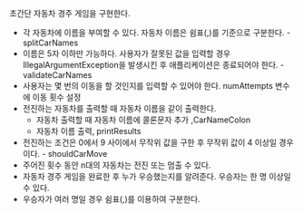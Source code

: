 초간단 자동차 경주 게임을 구현한다.

- 각 자동차에 이름을 부여할 수 있다. 자동차 이름은 쉼표(,)를 기준으로 구분한다. - splitCarNames
- 이름은 5자 이하만 가능하다. 사용자가 잘못된 값을 입력할 경우 IllegalArgumentException을 발생시킨 후 애플리케이션은 종료되어야 한다. - validateCarNames
- 사용자는 몇 번의 이동을 할 것인지를 입력할 수 있어야 한다. numAttempts 변수에 이동 횟수 설정
- 전진하는 자동차를 출력할 때 자동차 이름을 같이 출력한다.
  - 자동차 출력할 때 자동차 이름에 콜론문자 추가 ,CarNameColon 
  - 자동차 이름 출력, printResults
- 전진하는 조건은 0에서 9 사이에서 무작위 값을 구한 후 무작위 값이 4 이상일 경우이다. - shouldCarMove
- 주어진 횟수 동안 n대의 자동차는 전진 또는 멈출 수 있다. 
- 자동차 경주 게임을 완료한 후 누가 우승했는지를 알려준다. 우승자는 한 명 이상일 수 있다.
- 우승자가 여러 명일 경우 쉼표(,)를 이용하여 구분한다.

